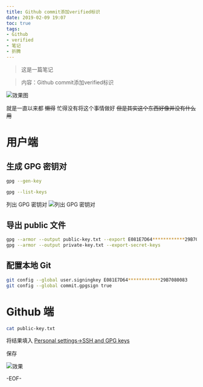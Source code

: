 ```yaml
---
title: Github commit添加verified标识
date: 2019-02-09 19:07
toc: true
tags:
- Github
- verified
- 笔记
- 折腾
---
```


>这是一篇笔记

>内容：Github commit添加verified标识
<!--more-->
![效果图](https://cdn.6-d.cc/img/20190209002.jpg)

就是一直以来都 ~~懒得~~ 忙得没有将这个事情做好 ~~但是其实这个东西好像并没有什么用~~

# 用户端
## 生成 GPG 密钥对
```bash
gpg --gen-key
```

```bash
gpg --list-keys
```
列出 GPG 密钥对
![列出 GPG 密钥对](https://cdn.6-d.cc/img/20190209003.jpg)

## 导出 public 文件
```bash
gpg --armor --output public-key.txt --export E081E7D64************29B7080083
gpg --armor --output private-key.txt --export-secret-keys
```

## 配置本地 Git

```bash
git config --global user.signingkey E081E7D64************29B7080083
git config --global commit.gpgsign true
```

# Github 端
```bash
cat public-key.txt
```
将结果填入 [Personal settings->SSH and GPG keys](https://github.com/settings/keys)

保存

![效果](https://cdn.6-d.cc/img/20190209004.jpg)

-EOF-